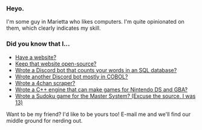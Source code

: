 ### Heyo.
I'm some guy in Marietta who likes computers. I'm quite opinionated on them, which clearly indicates my skill.

### Did you know that I...
* [Have a website?](https://nicklausw.net)
* [Keep that website open-source?](https://github.com/nicklausw/mysite)
* [Wrote a Discord bot that counts your words in an SQL database?](https://github.com/nicklausw/wordbot)
* [Wrote another Discord bot mostly in COBOL?](https://github.com/nicklausw/comparse)
* [Wrote a 4chan scraper?](https://github.com/nicklausw/chinscraper)
* [Wrote a C++ engine that can make games for Nintendo DS and GBA?](https://github.com/nicklausw/ndsa)
* [Wrote a Sudoku game for the Master System? (Excuse the source, I was 13)](https://github.com/nicklausw/sudoku-sms)

Want to be my friend? I'd like to be yours too! E-mail me and we'll find our middle ground for nerding out.
